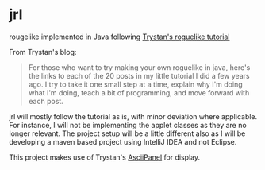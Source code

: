 # jrl
rougelike implemented in Java following [Trystan's roguelike tutorial](http://trystans.blogspot.com/2016/01/roguelike-tutorial-00-table-of-contents.html)

From Trystan's blog:
>For those who want to try making your own roguelike in java, here's the links to each of the 20 posts in my little tutorial I did a few years ago. I try to take it one small step at a time, explain why I'm doing what I'm doing, teach a bit of programming, and move forward with each post.

jrl will mostly follow the tutorial as is, with minor deviation where applicable. For instance, I will not be implementing the applet classes as they are no longer relevant. The project setup will be a little different also as I will be developing a maven based project using IntelliJ IDEA and not Eclipse.

This project makes use of Trystan's [AsciiPanel](https://github.com/trystan/AsciiPanel) for display.
